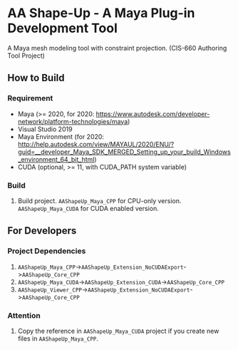 # AA Shape-Up - A Maya Plug-in Development Tool

A Maya mesh modeling tool with constraint projection. (CIS-660 Authoring Tool Project)



## How to Build

### Requirement

- Maya (>= 2020, for 2020: https://www.autodesk.com/developer-network/platform-technologies/maya)
- Visual Studio 2019
- Maya Environment (for 2020: http://help.autodesk.com/view/MAYAUL/2020/ENU/?guid=__developer_Maya_SDK_MERGED_Setting_up_your_build_Windows_environment_64_bit_html)
- CUDA (optional, >= 11, with CUDA_PATH system variable)



### Build

1. Build project. `AAShapeUp_Maya_CPP` for CPU-only version. `AAShapeUp_Maya_CUDA` for CUDA enabled version.



## For Developers

### Project Dependencies

1. `AAShapeUp_Maya_CPP`->`AAShapeUp_Extension_NoCUDAExport`->`AAShapeUp_Core_CPP`
2. `AAShapeUp_Maya_CUDA`->`AAShapeUp_Extension_CUDA`->`AAShapeUp_Core_CPP`
3. `AAShapeUp_Viewer_CPP`->`AAShapeUp_Extension_NoCUDAExport`->`AAShapeUp_Core_CPP`



### Attention

1. Copy the reference in `AAShapeUp_Maya_CUDA` project if you create new files in `AAShapeUp_Maya_CPP`.



